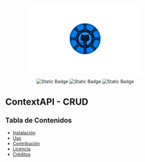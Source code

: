 <p align="center">
    <img width="350" src="IMG/gitCracken.png">
</p>
<div align="center">
<img alt="Static Badge" src="https://img.shields.io/badge/Reactjs-v18.3.1-blue?style=flat-square&logo=React&logoColor=blue&color=%23fffffff">

<img alt="Static Badge" src="https://img.shields.io/badge/Docker-v?style=plastic&logo=Docker&logoColor=blue&color=%23ffffff">
<img alt="Static Badge" src="https://img.shields.io/badge/Github-black?style=flat-square&logo=Github&logoColor=blue&color=%23dddd">
</div>

# ContextAPI - CRUD

## Tabla de Contenidos
- [Instalación](#instalación)
- [Uso](#uso)
- [Contribución](#contribución)
- [Licencia](#licencia)
- [Créditos](#créditos)




